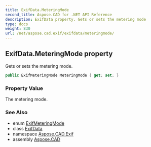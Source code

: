 ```yaml
---
title: ExifData.MeteringMode
second_title: Aspose.CAD for .NET API Reference
description: ExifData property. Gets or sets the metering mode
type: docs
weight: 830
url: /net/aspose.cad.exif/exifdata/meteringmode/
---
```

## ExifData.MeteringMode property

Gets or sets the metering mode.

```csharp
public ExifMeteringMode MeteringMode { get; set; }
```

### Property Value

The metering mode.

### See Also

* enum [ExifMeteringMode](../../../aspose.cad.exif.enums/exifmeteringmode/)
* class [ExifData](../)
* namespace [Aspose.CAD.Exif](../../exifdata/)
* assembly [Aspose.CAD](../../../)



